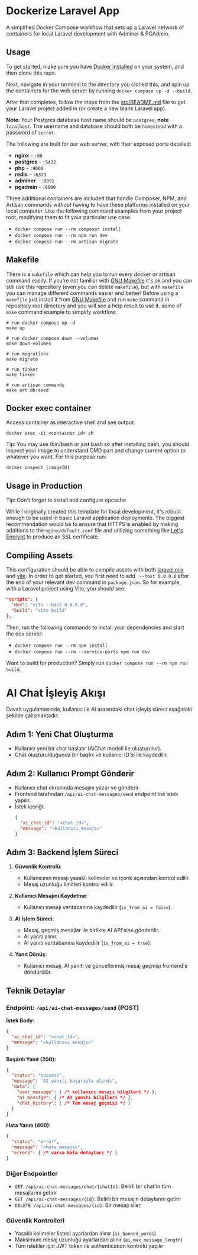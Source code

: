 # Dockerize Laravel App

A simplified Docker Compose workflow that sets up a Laravel network of containers for local Laravel development with Adminer & PGAdmin.

## Usage

To get started, make sure you have [Docker installed](https://docs.docker.com/docker-for-mac/install/) on your system, and then clone this repo.

Next, navigate in your terminal to the directory you cloned this, and spin up the containers for the web server by running `docker compose up -d --build`.

After that completes, follow the steps from the [src/README.md](src/README.md) file to get your Laravel project added in (or create a new blank Laravel app).

**Note**: Your Postgres database host name should be `postgres`, **note** `localhost`. The username and database should both be `homestead` with a password of `secret`.

The following are built for our web server, with their exposed ports detailed:

-   **nginx** - `:80`
-   **postgres** - `:5432`
-   **php** - `:9000`
-   **redis** - `:6379`
-   **adminer** - `:8091`
-   **pgadmin** - `:8090`

Three additional containers are included that handle Composer, NPM, and Artisan commands _without_ having to have these platforms installed on your local computer. Use the following command examples from your project root, modifying them to fit your particular use case.

-   `docker compose run --rm composer install`
-   `docker compose run --rm npm run dev`
-   `docker compose run --rm artisan migrate`

## Makefile

There is a `makefile` which can help you to run every docker or artisan command easily. If you're not familiar with [GNU Makefile](https://www.gnu.org/software/make/manual/make.html) it's ok and you can still use this repository (even you can delete `makefile`), but with `makefile` you can manage different commands easier and better! Before using a `makefile` just install it from [GNU Makefile](https://www.gnu.org/software/make/manual/make.html) and run `make` command in repository root directory and you will see a help result to use it. some of `make` command example to simplify workflow:

```
# run docker compose up -d
make up

# run docker compose down --volumes
make down-volumes

# run migrations
make migrate

# run tinker
make tinker

# run artisan commands
make art db:seed
```

## Docker exec container

Access container as interactive shell and see output:

```
docker exec -it <container id> sh
```

Tip: You may use /bin/bash or just bash so after installing bash, you should inspect your image to understand CMD part and change current
option to whatever you want. For this purpose run:

```
docker inspect [imageID]
```

## Usage in Production

Tip: Don't forget to install and configure opcache

While I originally created this template for local development, it's robust enough to be used in basic Laravel application deployments. The biggest recommendation would be to ensure that HTTPS is enabled by making additions to the `nginx/default.conf` file and utilizing something like [Let's Encrypt](https://hub.docker.com/r/linuxserver/letsencrypt) to produce an SSL certificate.

## Compiling Assets

This configuration should be able to compile assets with both [laravel mix](https://laravel-mix.com/) and [vite](https://vitejs.dev/). In order to get started, you first need to add ` --host 0.0.0.0` after the end of your relevant dev command in `package.json`. So for example, with a Laravel project using Vite, you should see:

```json
"scripts": {
  "dev": "vite --host 0.0.0.0",
  "build": "vite build"
},
```

Then, run the following commands to install your dependencies and start the dev server:

-   `docker compose run --rm npm install`
-   `docker compose run --rm --service-ports npm run dev`

Want to build for production? Simply run `docker compose run --rm npm run build`.

# AI Chat İşleyiş Akışı

Davah uygulamasında, kullanıcı ile AI arasındaki chat işleyiş süreci aşağıdaki şekilde çalışmaktadır:

## Adım 1: Yeni Chat Oluşturma

- Kullanıcı yeni bir chat başlatır (AiChat modeli ile oluşturulur).
- Chat oluşturulduğunda bir başlık ve kullanıcı ID'si ile kaydedilir.

## Adım 2: Kullanıcı Prompt Gönderir

- Kullanıcı chat ekranında mesajını yazar ve gönderir.
- Frontend tarafından `/api/ai-chat-messages/send` endpoint'ine istek yapılır.
- İstek içeriği:
  ```json
  {
    "ai_chat_id": "<chat_id>",
    "message": "<kullanıcı_mesajı>"
  }
  ```

## Adım 3: Backend İşlem Süreci

1. **Güvenlik Kontrolü**: 
   - Kullanıcının mesajı yasaklı kelimeler ve içerik açısından kontrol edilir.
   - Mesaj uzunluğu limitleri kontrol edilir.

2. **Kullanıcı Mesajını Kaydetme**:
   - Kullanıcı mesajı veritabanına kaydedilir (`is_from_ai = false`).

3. **AI İşlem Süreci**:
   - Mesaj, geçmiş mesajlar ile birlikte AI API'sine gönderilir.
   - AI yanıtı alınır.
   - AI yanıtı veritabanına kaydedilir (`is_from_ai = true`).

4. **Yanıt Dönüş**:
   - Kullanıcı mesajı, AI yanıtı ve güncellenmiş mesaj geçmişi frontend'e döndürülür.

## Teknik Detaylar

### Endpoint: `/api/ai-chat-messages/send` (POST)

**İstek Body:**
```json
{
  "ai_chat_id": "<chat_id>",
  "message": "<kullanıcı_mesajı>"
}
```

**Başarılı Yanıt (200):**
```json
{
  "status": "success",
  "message": "AI yanıtı başarıyla alındı",
  "data": {
    "user_message": { /* kullanıcı mesajı bilgileri */ },
    "ai_message": { /* AI yanıtı bilgileri */ },
    "chat_history": [ /* Tüm mesaj geçmişi */ ]
  }
}
```

**Hata Yanıtı (400):**
```json
{
  "status": "error",
  "message": "<hata_mesajı>",
  "errors": { /* varsa hata detayları */ }
}
```

### Diğer Endpointler

- `GET /api/ai-chat-messages/chat/{chatId}`: Belirli bir chat'in tüm mesajlarını getirir
- `GET /api/ai-chat-messages/{id}`: Belirli bir mesajın detaylarını getirir
- `DELETE /api/ai-chat-messages/{id}`: Bir mesajı siler

### Güvenlik Kontrolleri

- Yasaklı kelimeler listesi ayarlardan alınır (`ai_banned_words`)
- Maksimum mesaj uzunluğu ayarlardan alınır (`ai_max_message_length`)
- Tüm istekler için JWT token ile authentication kontrolü yapılır
